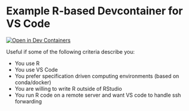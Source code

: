# Example R-based Devcontainer for VS Code

[![Open in Dev Containers](https://img.shields.io/static/v1?label=Dev%20Containers&message=Open&color=blue&logo=visualstudiocode)](https://vscode.dev/redirect?url=vscode://ms-vscode-remote.remote-containers/cloneInVolume?url=https://github.com/daylinmorgan/r-devcontainer)

Useful if some of the following criteria describe you:

- You use R
- You use VS Code
- You prefer specification driven computing environments (based on conda/docker)
- You are willing to write R outside of RStudio
- You run R code on a remote server and want VS code to handle ssh forwarding
